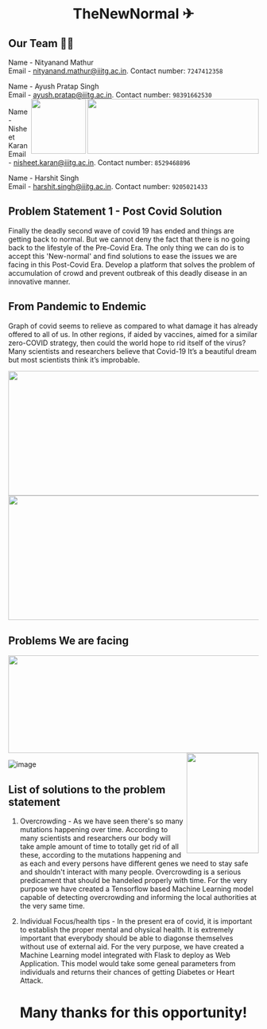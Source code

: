 #                                                                  <p align=center> TheNewNormal ✈︎ <br />

 



## Our Team 🧑‍💻<br />   
Name - Nityanand Mathur  <br />
Email - nityanand.mathur@iiitg.ac.in. Contact number: `7247412358`    
  
Name - Ayush Pratap Singh  <br />
Email - ayush.pratap@iiitg.ac.in.  Contact number: `98391662530` <br />
      <img align="right" width="345.5" height="110" src="https://github.com/nisheetkaran/B16_Wonders/blob/main/FilesForReadme/Version-B.png">
      <img align="right" width="110" height="110" src="https://github.com/nisheetkaran/B16_Wonders/blob/main/FilesForReadme/iste.png"> <br />
Name - Nisheet Karan <br />
Email - nisheet.karan@iiitg.ac.in.  Contact number: `8529468896` <br />
  
Name - Harshit Singh <br />
Email - harshit.singh@iiitg.ac.in.  Contact number: `9205021433` <br />


## Problem Statement 1 - Post Covid Solution

Finally the deadly second wave of covid 19 has ended and things are getting back to normal. But we cannot deny the fact that there is no going back to the lifestyle of the Pre-Covid Era. The only thing we can do is to accept this 'New-normal' and find solutions to ease the issues we are facing in this Post-Covid Era. Develop a platform that solves the problem of accumulation of crowd and prevent outbreak of this deadly disease in an innovative manner.

## From Pandemic to Endemic
 
Graph of covid seems to relieve as compared to what damage it has already offered to all of us. 
In other regions, if aided by vaccines, aimed for a similar zero-COVID strategy, then could the world hope to rid itself of the virus?
Many scientists and researchers believe that Covid-19 It’s a beautiful dream but most scientists think it’s improbable.
 
<img align="centre" width="616" height="250" src="https://github.com/nityanandmathur/B16_Wonders/blob/main/FilesForReadme/ActiveCases.png">
<img align="centre" width="616" height="250" src="https://github.com/nityanandmathur/B16_Wonders/blob/main/FilesForReadme/Recovered.png"> <br />
 
 

 
 
  ## Problems We are facing 
  <img align="centre" width="752.8" height="196" src="https://github.com/nityanandmathur/B16_Wonders/blob/main/FilesForReadme/News%201.png">  <img align="right" width="145" height="201" src="https://github.com/nityanandmathur/B16_Wonders/blob/main/FilesForReadme/clipart233452.png">
 
 ![image](https://user-images.githubusercontent.com/77379835/139567512-eebe6068-51a8-4d33-89b9-3310416c3611.png)



 
## List of solutions to the problem statement
1) Overcrowding - As we have seen there's so many mutations happening over time. According to many scientists and researchers our body will take ample amount of time to totally get rid of all these, according to the mutations happening and as each and every persons have different genes we need to stay safe and shouldn't interact with many people. Overcrowding is a serious predicament that should be handeled properly with time. For the very purpose we have created a Tensorflow based Machine Learning model capable of detecting overcrowding and informing the local authorities at the very same time.

2) Individual Focus/health tips  - In the present era of covid, it is important to establish the proper mental and ohysical health. It is extremely important that everybody should be able to diagonse themselves without use of external aid. For the very purpose, we have created a Machine Learning model integrated with Flask to deploy as Web Application. This model would take some geneal parameters from individuals and returns their chances of getting Diabetes or Heart Attack.

<div align="center">
<h1>   Many thanks for this opportunity!  
 </h1>    
